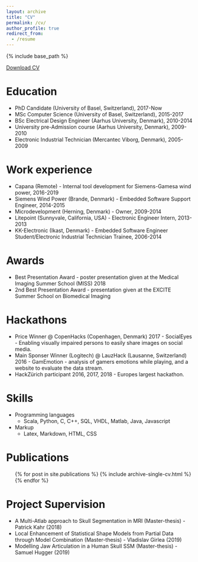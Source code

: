 ```yaml
---
layout: archive
title: "CV"
permalink: /cv/
author_profile: true
redirect_from:
  - /resume
---
```


{% include base_path %}

<a href='/files/cv_madsen_dennis.pdf'>Download CV</a>

Education
======
* PhD Candidate (University of Basel, Switzerland), 2017-Now
* MSc Computer Science (University of Basel, Switzerland), 2015-2017
* BSc Electrical Design Engineer (Aarhus University, Denmark), 2010-2014
* University pre-Admission course (Aarhus University, Denmark), 2009-2010
* Electronic Industrial Technician (Mercantec Viborg, Denmark), 2005-2009

Work experience
======
* Capana (Remote) - Internal tool development for Siemens-Gamesa wind power, 2016-2019
* Siemens Wind Power (Brande, Denmark) - Embedded Software Support Engineer, 2014-2015
* Microdevelopment (Herning, Denmark) - Owner, 2009-2014
* Litepoint (Sunnyvale, California, USA) - Electronic Engineer Intern, 2013-2013
* KK-Electronic (Ikast, Denmark) - Embedded Software Engineer Student/Electronic Industrial Technician Trainee, 2006-2014

Awards
======
* Best Presentation Award - poster presentation given at the Medical Imaging Summer School (MISS) 2018
* 2nd Best Presentation Award - presentation given at the EXCITE Summer School on Biomedical Imaging 

Hackathons
======
* Price Winner @ CopenHacks (Copenhagen, Denmark) 2017 - SocialEyes - Enabling visually impaired persons to easily share images on social media.
* Main Sponser Winner (Logitech) @ LauzHack (Lausanne, Switzerland) 2016 - GamEmotion - analysis of gamers emotions while playing, and a website to evaluate the data stream.
* HackZürich participant 2016, 2017, 2018 - Europes largest hackathon.
   
Skills
======
* Programming languages
	* Scala, Python, C, C++, SQL, VHDL, Matlab, Java, Javascript
* Markup
	* Latex, Markdown, HTML, CSS 

Publications
======
  <ul>{% for post in site.publications %}
    {% include archive-single-cv.html %}
  {% endfor %}</ul>
  
Project Supervision
======
* A Multi-Atlab approach to Skull Segmentation in MRI (Master-thesis) - Patrick Kahr (2018)
* Local Enhancement of Statistical Shape Models from Partial Data through Model Combination (Master-thesis) - Vladislav Girlea (2019)
* Modelling Jaw Articulation in a Human Skull SSM (Master-thesis) - Samuel Hugger (2019)
